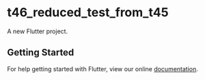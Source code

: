 # t46_reduced_test_from_t45

A new Flutter project.

## Getting Started

For help getting started with Flutter, view our online
[documentation](http://flutter.io/).
